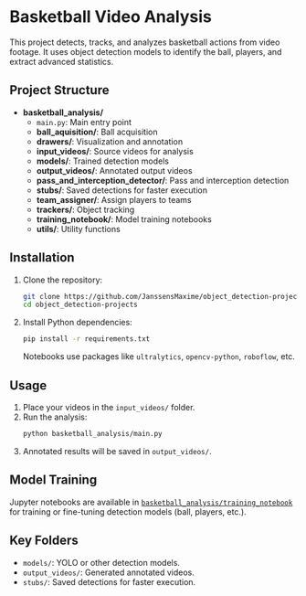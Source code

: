 # Basketball Video Analysis

This project detects, tracks, and analyzes basketball actions from video footage. It uses object detection models to identify the ball, players, and extract advanced statistics.

## Project Structure

- **basketball_analysis/**  
  - `main.py`: Main entry point  
  - **ball_aquisition/**: Ball acquisition  
  - **drawers/**: Visualization and annotation  
  - **input_videos/**: Source videos for analysis  
  - **models/**: Trained detection models  
  - **output_videos/**: Annotated output videos  
  - **pass_and_interception_detector/**: Pass and interception detection  
  - **stubs/**: Saved detections for faster execution
  - **team_assigner/**: Assign players to teams  
  - **trackers/**: Object tracking  
  - **training_notebook/**: Model training notebooks  
  - **utils/**: Utility functions 

## Installation

1. Clone the repository:
   ```sh
   git clone https://github.com/JanssensMaxime/object_detection-projects.git
   cd object_detection-projects
   ```
2. Install Python dependencies:
   ```sh
   pip install -r requirements.txt
   ```
   Notebooks use packages like `ultralytics`, `opencv-python`, `roboflow`, etc.

## Usage

1. Place your videos in the `input_videos/` folder.
2. Run the analysis:
   ```sh
   python basketball_analysis/main.py
   ```
3. Annotated results will be saved in `output_videos/`.

## Model Training

Jupyter notebooks are available in [`basketball_analysis/training_notebook`](basketball_analysis/training_notebook) for training or fine-tuning detection models (ball, players, etc.).

## Key Folders

- `models/`: YOLO or other detection models.
- `output_videos/`: Generated annotated videos.
- `stubs/`: Saved detections for faster execution.
